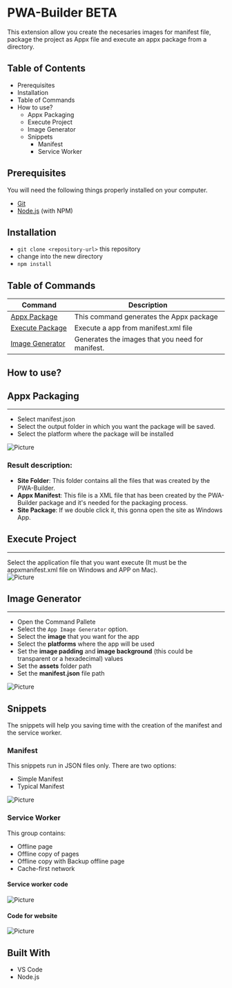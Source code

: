 # __PWA-Builder BETA__

This extension allow you create the necesaries images for manifest file, package the project as Appx file and execute an appx package from a directory.

## __Table of Contents__

* Prerequisites
* Installation
* Table of Commands
* How to use?
  * Appx Packaging
  * Execute Project
  * Image Generator
  * Snippets
    * Manifest
    * Service Worker
  

## Prerequisites

You will need the following things properly installed on your computer.

* [Git](http://git-scm.com/)
* [Node.js](http://nodejs.org/) (with NPM)

## Installation

* `git clone <repository-url>` this repository
* change into the new directory
* `npm install`

## __Table of Commands__

|  **&nbsp;&nbsp;&nbsp;&nbsp;&nbsp;&nbsp;Command&nbsp;&nbsp;&nbsp;&nbsp;&nbsp;&nbsp;** | **Description** |
| ----------------- | --------------- |
| <a href="README.md#appxpackage">Appx Package</a>       | This command generates the Appx package |
| <a href="README.md#exepackage">Execute Package</a>    | Execute a app from manifest.xml file |
| <a href="README.md#imggen">Image Generator</a>    | Generates the images that you need for manifest.   |


## __How to use?__

<div id="appxpackage"></div>

## Appx Packaging
<hr>

* Select manifest.json
* Select the output folder in which you want the package will be saved.
* Select the platform where the package will be installed

![Picture](Readme-Files/AppxPackaging-Images/AppxPackagingProcess.gif)

### Result description: 

* __Site Folder__: This folder contains all the files that was created by the PWA-Builder.
* __Appx Manifest__: This file is a XML file that has been created by the PWA-Builder package and it's needed for the packaging process.
* __Site Package__: If we double click it, this gonna open the site as Windows App.
<div id="exepackage"></div>


## Execute Project
<hr>

Select the application file that you want execute (It must be the appxmanifest.xml file on Windows and APP on Mac). <br>
![Picture](Readme-Files/ExecuteProject-Images/ExecuteProjectProcess.gif)

<div id="imggen"></div>


## Image Generator
<hr>


* Open the Command Pallete 
* Select the `App Image Generator` option.
* Select the __image__ that you want for the app
* Select the __platforms__ where the app will be used 
* Set the __image padding__ and __image background__ (this could be transparent or a hexadecimal) values
* Set the __assets__ folder path
* Set the __manifest.json__ file path 

![Picture](Readme-Files/ImageGenerator-Images/ImageGeneratorProcess.gif)

## Snippets

The snippets will help you saving time with the creation of the manifest and the service worker.

### Manifest

This snippets run in JSON files only. There are two options:
* Simple Manifest
* Typical Manifest

![Picture](Readme-Files/Snippets-Images/Manifest/SnippetManifest.gif)

### Service Worker

This group contains:

* Offline page
* Offline copy of pages 
* Offline copy with Backup offline page 
* Cache-first network

#### Service worker code

![Picture](Readme-Files/Snippets-Images/ServiceWorker/SnippetSWCode.gif)


#### Code for website

![Picture](Readme-Files/Snippets-Images/ServiceWorker/SnippetSWWeb.gif)


## Built With

* VS Code
* Node.js

